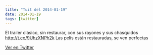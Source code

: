 ```yaml
---
title: "Tuit del 2014-01-19"
date: 2014-01-19
tags: [twitter]
---
```


El trailer clásico, sin restaurar, con sus rayones y sus chasquidos http://t.co/9UhzXNPh2k Las pelis están restauradas, se ven perfectas



[Ver en Twitter](https://twitter.com/i/web/status/425003226061344769)
